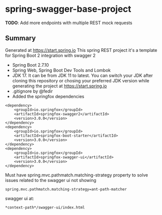 spring-swagger-base-project
=============================
 
 **TODO**: Add more endpoints with multiple REST mock requests

 ## Summary

Generated at https://start.spring.io
This spring REST project it's a template for Spring Boot 2 integration with swagger 2

- Spring Boot 2.7.10
- Spring Web, Spring Boot Dev Tools and Lombok
- JDK 17. It can be from JDK 11 to latest. You can switch your JDK after cloning this repository or chosing your preferred JDK version while generating the project at https://start.spring.io
- .gitignore by @fedir
- Added the springfox dependencies

```
<dependency>
	<groupId>io.springfox</groupId>
	<artifactId>springfox-swagger2</artifactId>
	<version>3.0.0</version>
</dependency>
<dependency>
	<groupId>io.springfox</groupId>
	<artifactId>springfox-boot-starter</artifactId>
	<version>3.0.0</version>
</dependency>
<dependency>
	<groupId>io.springfox</groupId>
	<artifactId>springfox-swagger-ui</artifactId>
	<version>3.0.0</version>
</dependency>
```

Must have spring.mvc.pathmatch.matching-strategy property to solve issues related to the swagger ui not showing

```
spring.mvc.pathmatch.matching-strategy=ant-path-matcher
```

swagger ui at:
```
*context-path*/swagger-ui/index.html
```
